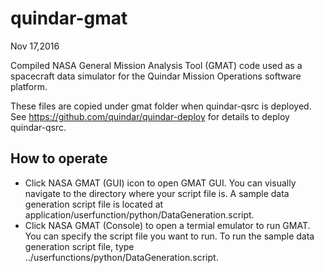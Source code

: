 # quindar-gmat

Nov 17,2016

Compiled NASA General Mission Analysis Tool (GMAT) code used as a spacecraft data simulator for the Quindar Mission Operations software platform.

These files are copied under gmat folder when quindar-qsrc is deployed.  See  https://github.com/quindar/quindar-deploy for details to deploy quindar-qsrc. 

## How to operate
* Click NASA GMAT (GUI) icon to open GMAT GUI.  You can visually navigate to the directory where your script file is.  A sample data generation script file is located at application/userfunction/python/DataGeneration.script.
* Click NASA GMAT (Console) to open a termial emulator to run GMAT.  You can specify the script file you want to run.  To run the sample data generation script file, type ../userfunctions/python/DataGeneration.script.


